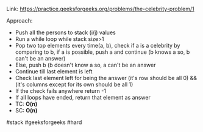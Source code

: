 Link: https://practice.geeksforgeeks.org/problems/the-celebrity-problem/1

Approach: 
- Push all the persons to stack (i/j) values
- Run a while loop while stack size>1
- Pop two top elements every time(a, b), check if a is a celebrity by comparing to b, if a is possible, push a and continue (b knows a so, b can't be an answer)
- Else, push b (b doesn't know a so, a can't be an answer
- Continue till last element is left
- Check last element left for being the answer (it's row should be all 0) && (it's columns except for its own should be all 1)
- If the check fails anywhere return -1
- If all loops have ended, return that element as answer
- TC: **O(n)**
- SC: **O(n)**

#stack #geeksforgeeks #hard 